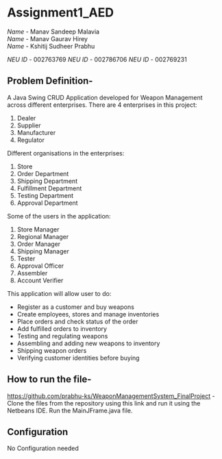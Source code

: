 # Assignment1_AED
*Name* - Manav Sandeep Malavia <br>
*Name* - Manav Gaurav Hirey <br>
*Name* - Kshitij Sudheer Prabhu<br>

*NEU ID* - 002763769
*NEU ID* - 002786706
*NEU ID* - 002769231


## Problem Definition- 
A Java Swing CRUD Application developed for Weapon Management across different enterprises. 
There are 4 enterprises in this project:
1. Dealer
2. Supplier
3. Manufacturer
4. Regulator

Different organisations in the enterprises:
1. Store
2. Order Department
3. Shipping Department
4. Fulfillment Department
5. Testing Department
6. Approval Department

Some of the users in the application:
1. Store Manager
2. Regional Manager
3. Order Manager
4. Shipping Manager
5. Tester
6. Approval Officer
7. Assembler
8. Account Verifier

This application will allow user to do:<br>
- Register as a customer and buy weapons
- Create employees, stores and manage inventories
- Place orders and check status of the order
- Add fulfilled orders to inventory
- Testing and regulating weapons
- Assembling and adding new weapons to inventory
- Shipping weapon orders
- Verifying customer identities before buying

## How to run the file-
https://github.com/prabhu-ks/WeaponManagementSystem_FinalProject - Clone the files from the repository using this link and run it using the Netbeans IDE. Run the MainJFrame.java file.

## Configuration
No Configuration needed
